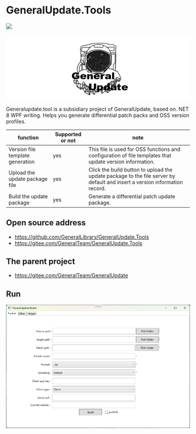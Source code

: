# GeneralUpdate.Tools

![](https://img.shields.io/github/license/JusterZhu/GeneralUpdate?color=blue)


![](imgs/GeneralUpdate_h.png)

Generalupdate.tool is a subsidiary project of GeneralUpdate, based on. NET 8 WPF writing. Helps you generate differential patch packs and OSS version profiles.

| function                         | Supported or not | note                                                         |
| -------------------------------- | ---------------- | ------------------------------------------------------------ |
| Version file template generation | yes              | This file is used for OSS functions and configuration of file templates that update version information. |
| Upload the update package file   | yes              | Click the build button to upload the update package to the file server by default and insert a version information record. |
| Build the update package         | yes              | Generate a differential patch update package.                |



## Open source address

- https://github.com/GeneralLibrary/GeneralUpdate.Tools
- https://gitee.com/GeneralTeam/GeneralUpdate.Tools



## The parent project

- https://gitee.com/GeneralTeam/GeneralUpdate



## Run

![](imgs/run.png)